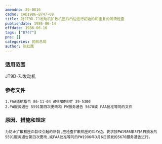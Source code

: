 ```yaml
---
amendno: 39-0016  
cadno: CAD1986-B747-09  
title: 对JT9D-7J发动机扩散机匣后凸边进行初始的和重复的涡流检查  
publishdate: 1986-06-14  
effdate: 1986-06-16  
tags: ["B747"]  
pns: []  
categories: 民航总局  
author: 张红鹰  
---
```

  
### 适用范围  
JT9D-7J发动机  
  
<!--more-->  
### 参考文件  
    1.FAA适航指令 86-11-04 AMENDMENT 39-5300  
    2.PW服务通告 5591第四次更改和 PW服务通告 5670或 FAA批准等同的文件  
  
### 原因、措施和规定  
    为防止扩散机匣由裂纹引起的断裂,应检查扩散机匣的后凸边。要求按PW1986年3月6日颁发的5591服务通告第四次更改,或FAA批准等同的PW1986年3月6日颁发的5670服务通告进行。  
